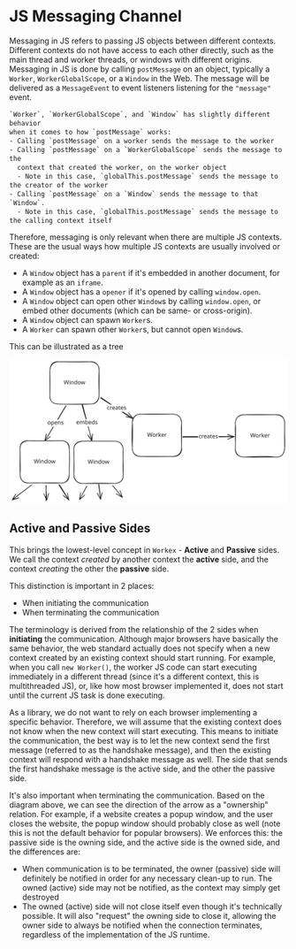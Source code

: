 # JS Messaging Channel

Messaging in JS refers to passing JS objects between different contexts.
Different contexts do not have access to each other directly, such as the main thread
and worker threads, or windows with different origins. Messaging in JS
is done by calling `postMessage` on an object, typically a `Worker`, `WorkerGlobalScope`,
or a `Window` in the Web. The message will be delivered as a `MessageEvent`
to event listeners listening for the `"message"` event.

```admonish note
`Worker`, `WorkerGlobalScope`, and `Window` has slightly different behavior
when it comes to how `postMessage` works:
- Calling `postMessage` on a worker sends the message to the worker
- Calling `postMessage` on a `WorkerGlobalScope` sends the message to the 
  context that created the worker, on the worker object
  - Note in this case, `globalThis.postMessage` sends the message to the creator of the worker
- Calling `postMessage` on a `Window` sends the message to that `Window`.
  - Note in this case, `globalThis.postMessage` sends the message to the calling context itself
```

Therefore, messaging is only relevant when there are multiple JS contexts.
These are the usual ways how multiple JS contexts are usually involved or created:

- A `Window` object has a `parent` if it's embedded in another document, for example
  as an `iframe`.
- A `Window` object has a `opener` if it's opened by calling `window.open`.
- A `Window` object can open other `Window`s by calling `window.open`, or embed other
  documents (which can be same- or cross-origin).
- A `Window` object can spawn `Worker`s.
- A `Worker` can spawn other `Worker`s, but cannot open `Window`s.

This can be illustrated as a tree

![Relationship of window and workers as a tree](./creator_image.svg)

## Active and Passive Sides

This brings the lowest-level concept in `Workex` - **Active** and **Passive** sides.
We call the context *created* by another context the **active** side,
and the context *creating* the other the **passive** side.

This distinction is important in 2 places:
- When initiating the communication
- When terminating the communication

The terminology is derived from the relationship of the 2 sides when **initiating**
the communication. Although major browsers have basically the same behavior,
the web standard actually does not specify when a new context created by an existing
context should start running. For example, when you call `new Worker()`, the worker
JS code can start executing immediately in a different thread (since it's a different
context, this is multithreaded JS), or, like how most browser implemented it,
does not start until the current JS task is done executing.

As a library, we do not want to rely on each browser implementing a specific behavior.
Therefore, we will assume that the existing context does not know when the new context
will start executing. This means to initiate the communication, the best way is to let
the new context send the first message (referred to as the handshake message), and
then the existing context will respond with a handshake message as well. The side that
sends the first handshake message is the active side, and the other the passive side.

It's also important when terminating the communication. Based on the diagram above,
we can see the direction of the arrow as a "ownership" relation. For example,
if a website creates a popup window, and the user closes the website, the popup
window should probably close as well (note this is not the default behavior for
popular browsers). We enforces this: the passive side is the owning side, and the active
side is the owned side, and the differences are:
- When communication is to be terminated, the owner (passive) side will definitely
  be notified in order for any necessary clean-up to run. The owned (active) side
  may not be notified, as the context may simply get destroyed
- The owned (active) side will not close itself even though it's technically possible.
  It will also "request" the owning side to close it, allowing the owner side to always
  be notified when the connection terminates, regardless of the implementation of the JS runtime.



